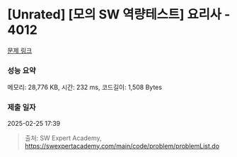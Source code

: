 # [Unrated] [모의 SW 역량테스트] 요리사 - 4012 

[문제 링크](https://swexpertacademy.com/main/code/problem/problemDetail.do?contestProbId=AWIeUtVakTMDFAVH) 

### 성능 요약

메모리: 28,776 KB, 시간: 232 ms, 코드길이: 1,508 Bytes

### 제출 일자

2025-02-25 17:39



> 출처: SW Expert Academy, https://swexpertacademy.com/main/code/problem/problemList.do